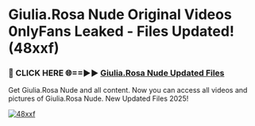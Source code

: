 # Giulia.Rosa Nude Original Videos 0nlyFans Leaked - Files Updated! (48xxf)

<h3>🔴 CLICK HERE 🌐==►► <a href="https://tinyurl.com/yrmya6cz" rel="nofollow">Giulia.Rosa Nude Updated Files</a></h3>

Get Giulia.Rosa Nude and all content. Now you can access all videos and pictures of Giulia.Rosa Nude. New Updated Files 2025!

[![48xxf](https://i.imgur.com/FMdXYCs.gif)](https://tinyurl.com/yrmya6cz)
